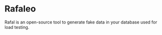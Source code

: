 # Rafaleo
Rafal is an open-source tool to generate fake data in your database used for load testing.
